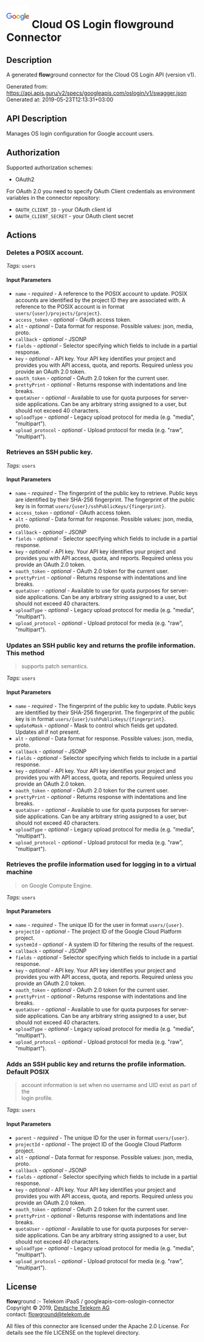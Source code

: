 # ![LOGO](logo.png) Cloud OS Login **flow**ground Connector

## Description

A generated **flow**ground connector for the Cloud OS Login API (version v1).

Generated from: https://api.apis.guru/v2/specs/googleapis.com/oslogin/v1/swagger.json<br/>
Generated at: 2019-05-23T12:13:31+03:00

## API Description

Manages OS login configuration for Google account users.

## Authorization

Supported authorization schemes:
- OAuth2

For OAuth 2.0 you need to specify OAuth Client credentials as environment variables in the connector repository:
* `OAUTH_CLIENT_ID` - your OAuth client id
* `OAUTH_CLIENT_SECRET` - your OAuth client secret

## Actions

### Deletes a POSIX account.

*Tags:* `users`

#### Input Parameters
* `name` - _required_ - A reference to the POSIX account to update. POSIX accounts are identified
by the project ID they are associated with. A reference to the POSIX
account is in format `users/{user}/projects/{project}`.
* `access_token` - _optional_ - OAuth access token.
* `alt` - _optional_ - Data format for response.
    Possible values: json, media, proto.
* `callback` - _optional_ - JSONP
* `fields` - _optional_ - Selector specifying which fields to include in a partial response.
* `key` - _optional_ - API key. Your API key identifies your project and provides you with API access, quota, and reports. Required unless you provide an OAuth 2.0 token.
* `oauth_token` - _optional_ - OAuth 2.0 token for the current user.
* `prettyPrint` - _optional_ - Returns response with indentations and line breaks.
* `quotaUser` - _optional_ - Available to use for quota purposes for server-side applications. Can be any arbitrary string assigned to a user, but should not exceed 40 characters.
* `uploadType` - _optional_ - Legacy upload protocol for media (e.g. "media", "multipart").
* `upload_protocol` - _optional_ - Upload protocol for media (e.g. "raw", "multipart").

### Retrieves an SSH public key.

*Tags:* `users`

#### Input Parameters
* `name` - _required_ - The fingerprint of the public key to retrieve. Public keys are identified
by their SHA-256 fingerprint. The fingerprint of the public key is in
format `users/{user}/sshPublicKeys/{fingerprint}`.
* `access_token` - _optional_ - OAuth access token.
* `alt` - _optional_ - Data format for response.
    Possible values: json, media, proto.
* `callback` - _optional_ - JSONP
* `fields` - _optional_ - Selector specifying which fields to include in a partial response.
* `key` - _optional_ - API key. Your API key identifies your project and provides you with API access, quota, and reports. Required unless you provide an OAuth 2.0 token.
* `oauth_token` - _optional_ - OAuth 2.0 token for the current user.
* `prettyPrint` - _optional_ - Returns response with indentations and line breaks.
* `quotaUser` - _optional_ - Available to use for quota purposes for server-side applications. Can be any arbitrary string assigned to a user, but should not exceed 40 characters.
* `uploadType` - _optional_ - Legacy upload protocol for media (e.g. "media", "multipart").
* `upload_protocol` - _optional_ - Upload protocol for media (e.g. "raw", "multipart").

### Updates an SSH public key and returns the profile information. This method<br/>
> supports patch semantics.

*Tags:* `users`

#### Input Parameters
* `name` - _required_ - The fingerprint of the public key to update. Public keys are identified by
their SHA-256 fingerprint. The fingerprint of the public key is in format
`users/{user}/sshPublicKeys/{fingerprint}`.
* `updateMask` - _optional_ - Mask to control which fields get updated. Updates all if not present.
* `alt` - _optional_ - Data format for response.
    Possible values: json, media, proto.
* `callback` - _optional_ - JSONP
* `fields` - _optional_ - Selector specifying which fields to include in a partial response.
* `key` - _optional_ - API key. Your API key identifies your project and provides you with API access, quota, and reports. Required unless you provide an OAuth 2.0 token.
* `oauth_token` - _optional_ - OAuth 2.0 token for the current user.
* `prettyPrint` - _optional_ - Returns response with indentations and line breaks.
* `quotaUser` - _optional_ - Available to use for quota purposes for server-side applications. Can be any arbitrary string assigned to a user, but should not exceed 40 characters.
* `uploadType` - _optional_ - Legacy upload protocol for media (e.g. "media", "multipart").
* `upload_protocol` - _optional_ - Upload protocol for media (e.g. "raw", "multipart").

### Retrieves the profile information used for logging in to a virtual machine<br/>
> on Google Compute Engine.

*Tags:* `users`

#### Input Parameters
* `name` - _required_ - The unique ID for the user in format `users/{user}`.
* `projectId` - _optional_ - The project ID of the Google Cloud Platform project.
* `systemId` - _optional_ - A system ID for filtering the results of the request.
* `callback` - _optional_ - JSONP
* `fields` - _optional_ - Selector specifying which fields to include in a partial response.
* `key` - _optional_ - API key. Your API key identifies your project and provides you with API access, quota, and reports. Required unless you provide an OAuth 2.0 token.
* `oauth_token` - _optional_ - OAuth 2.0 token for the current user.
* `prettyPrint` - _optional_ - Returns response with indentations and line breaks.
* `quotaUser` - _optional_ - Available to use for quota purposes for server-side applications. Can be any arbitrary string assigned to a user, but should not exceed 40 characters.
* `uploadType` - _optional_ - Legacy upload protocol for media (e.g. "media", "multipart").
* `upload_protocol` - _optional_ - Upload protocol for media (e.g. "raw", "multipart").

### Adds an SSH public key and returns the profile information. Default POSIX<br/>
> account information is set when no username and UID exist as part of the<br/>
> login profile.

*Tags:* `users`

#### Input Parameters
* `parent` - _required_ - The unique ID for the user in format `users/{user}`.
* `projectId` - _optional_ - The project ID of the Google Cloud Platform project.
* `alt` - _optional_ - Data format for response.
    Possible values: json, media, proto.
* `callback` - _optional_ - JSONP
* `fields` - _optional_ - Selector specifying which fields to include in a partial response.
* `key` - _optional_ - API key. Your API key identifies your project and provides you with API access, quota, and reports. Required unless you provide an OAuth 2.0 token.
* `oauth_token` - _optional_ - OAuth 2.0 token for the current user.
* `prettyPrint` - _optional_ - Returns response with indentations and line breaks.
* `quotaUser` - _optional_ - Available to use for quota purposes for server-side applications. Can be any arbitrary string assigned to a user, but should not exceed 40 characters.
* `uploadType` - _optional_ - Legacy upload protocol for media (e.g. "media", "multipart").
* `upload_protocol` - _optional_ - Upload protocol for media (e.g. "raw", "multipart").

## License

**flow**ground :- Telekom iPaaS / googleapis-com-oslogin-connector<br/>
Copyright © 2019, [Deutsche Telekom AG](https://www.telekom.de)<br/>
contact: flowground@telekom.de

All files of this connector are licensed under the Apache 2.0 License. For details
see the file LICENSE on the toplevel directory.
